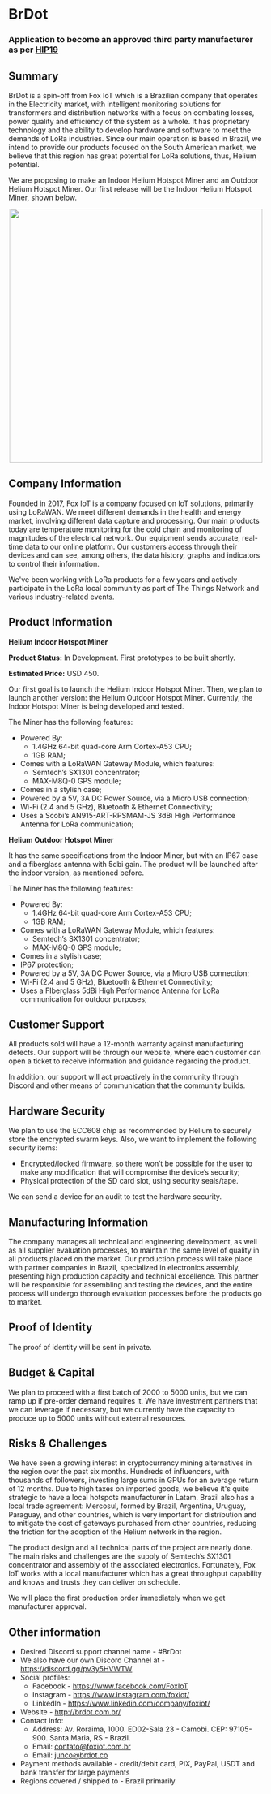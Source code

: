 # BrDot
### Application to become an approved third party manufacturer as per [HIP19](https://github.com/helium/HIP/blob/master/0019-third-party-manufacturers.md)

## Summary

BrDot is a spin-off from Fox IoT which is a Brazilian company that operates in the Electricity market, with intelligent monitoring solutions for transformers and distribution networks with a focus on combating losses, power quality and efficiency of the system as a whole. It has proprietary technology and the ability to develop hardware and software to meet the demands of LoRa industries. Since our main operation is based in Brazil, we intend to provide our products focused on the South American market, we believe that this region has great potential for LoRa solutions, thus, Helium potential.

We are proposing to make an Indoor Helium Hotspot Miner and an Outdoor Helium Hotspot Miner. Our first release will be the Indoor Helium Hotspot Miner, shown below.

<p align="center">
  <img src="https://user-images.githubusercontent.com/34654423/121244110-e180ac80-c874-11eb-83b3-90a7b491d62d.png" width="500" height="500" img align="center">
</p>

## Company Information

Founded in 2017, Fox IoT is a company focused on IoT solutions, primarily using LoRaWAN. We meet different demands in the health and energy market, involving different data capture and processing. Our main products today are temperature monitoring for the cold chain and monitoring of magnitudes of the electrical network. Our equipment sends accurate, real-time data to our online platform. Our customers access through their devices and can see, among others, the data history, graphs and indicators to control their information.

We've been working with LoRa products for a few years and actively participate in the LoRa local community as part of The Things Network and various industry-related events. 

## Product Information

**Helium Indoor Hotspot Miner**

**Product Status:** In Development. First prototypes to be built shortly.

**Estimated Price:** USD 450.

Our first goal is to launch the Helium Indoor Hotspot Miner. Then, we plan to launch another version: the Helium Outdoor Hotspot Miner. Currently, the Indoor Hotspot Miner is being developed and tested.

The Miner has the following features:

* Powered By:
   * 1.4GHz 64-bit quad-core Arm Cortex-A53 CPU;
   * 1GB RAM;
* Comes with a LoRaWAN Gateway Module, which features:
   * Semtech’s SX1301 concentrator;
   * MAX-M8Q-0 GPS module;
* Comes in a stylish case;
* Powered by a 5V, 3A DC Power Source, via a Micro USB connection;
* Wi-Fi (2.4 and 5 GHz), Bluetooth & Ethernet Connectivity;
* Uses a Scobi’s AN915-ART-RPSMAM-JS 3dBi High Performance Antenna for LoRa communication;

**Helium Outdoor Hotspot Miner**

It has the same specifications from the Indoor Miner, but with an IP67 case and a fiberglass antenna with 5dbi gain. The product will be launched after the indoor version, as mentioned before.

The Miner has the following features:

* Powered By:
   * 1.4GHz 64-bit quad-core Arm Cortex-A53 CPU;
   * 1GB RAM;
* Comes with a LoRaWAN Gateway Module, which features:
   * Semtech’s SX1301 concentrator;
   * MAX-M8Q-0 GPS module;
* Comes in a stylish case;
* IP67 protection;
* Powered by a 5V, 3A DC Power Source, via a Micro USB connection;
* Wi-Fi (2.4 and 5 GHz), Bluetooth & Ethernet Connectivity;
* Uses a FIberglass 5dBi High Performance Antenna for LoRa communication for outdoor purposes;

## Customer Support

All products sold will have a 12-month warranty against manufacturing defects. Our support will be through our website, where each customer can open a ticket to receive information and guidance regarding the product.

In addition, our support will act proactively in the community through Discord and other means of communication that the community builds.

## Hardware Security

We plan to use the ECC608 chip as recommended by Helium to securely store the encrypted swarm keys. Also, we want to implement the following security items:

* Encrypted/locked firmware, so there won’t be possible for the user to make any modification that will compromise the device’s security;
* Physical protection of the SD card slot, using security seals/tape.

We can send a device for an audit to test the hardware security.

## Manufacturing Information

The company manages all technical and engineering development, as well as all supplier evaluation processes, to maintain the same level of quality in all products placed on the market. Our production process will take place with partner companies in Brazil, specialized in electronics assembly, presenting high production capacity and technical excellence. This partner will be responsible for assembling and testing the devices, and the entire process will undergo thorough evaluation processes before the products go to market.

## Proof of Identity

The proof of identity will be sent in private.

## Budget & Capital

We plan to proceed with a first batch of 2000 to 5000 units, but we can ramp up if pre-order demand requires it. We have investment partners that we can leverage if necessary, but we currently have the capacity to produce up to 5000 units without external resources.

## Risks & Challenges

We have seen a growing interest in cryptocurrency mining alternatives in the region over the past six months. Hundreds of influencers, with thousands of followers, investing large sums in GPUs for an average return of 12 months. Due to high taxes on imported goods, we believe it's quite strategic to have a local hotspots manufacturer in Latam. Brazil also has a local trade agreement: Mercosul, formed by Brazil, Argentina, Uruguay, Paraguay, and other countries, which is very important for distribution and to mitigate the cost of gateways purchased from other countries, reducing the friction for the adoption of the Helium network in the region.  

The product design and all technical parts of the project are nearly done. The main risks and challenges are the supply of Semtech’s SX1301 concentrator and assembly of the associated electronics. Fortunately, Fox IoT works with a local manufacturer which has a great throughput capability and knows and trusts they can deliver on schedule.

We will place the first production order immediately when we get manufacturer approval.

## Other information

* Desired Discord support channel name - #BrDot
* We also have our own Discord Channel at - https://discord.gg/pv3y5HVWTW
* Social profiles:
   * Facebook - https://www.facebook.com/FoxIoT
   * Instagram - https://www.instagram.com/foxiot/
   * LinkedIn - https://www.linkedin.com/company/foxiot/
* Website - http://brdot.com.br/
* Contact info:
   * Address: Av. Roraima, 1000. ED02-Sala 23 - Camobi. CEP: 97105-900. Santa Maria, RS - Brazil.
   * Email: contato@foxiot.com.br
   * Email: junco@brdot.co
* Payment methods available - credit/debit card, PIX, PayPal, USDT and bank transfer for large payments
* Regions covered / shipped to - Brazil primarily
